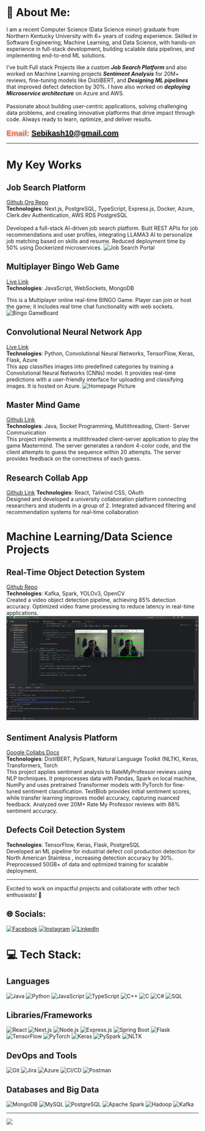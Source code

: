 # 💫 About Me:
I am a recent Computer Science (Data Science minor) graduate from Northern Kentucky University with 6+ years of coding experience. Skilled in Software Engineering, Machine Learning, and Data Science, with hands-on experience in full-stack development, building scalable data pipelines, and implementing end-to-end ML solutions.

I’ve  built Full stack Projects like a custom <strong> <i>Job Search Platform</i> </strong>  and also worked on Machine Learning projects <strong> <i>Sentiment Analysis</i></strong>  for 20M+ reviews, fine-tuning models like DistilBERT, and <strong> <i>Designing ML pipelines</i></strong>  that improved defect detection by 30%. I have also worked on <strong><i>deploying Microservice architecture</i></strong> on Azure and AWS. 
<br>
<br>
Passionate about building user-centric applications, solving challenging data problems, and creating innovative platforms that drive impact through code. Always ready to learn, optimize, and deliver results.
<br><br>
<strong style="color: #FF6347; font-family: 'Arial', sans-serif; font-size: 20px; text-shadow: 2px 2px 4px rgba(0,0,0,0.3);">
  Email: <a href="mailto:Sebikash10@gmail.com" style="color: #FF6347; text-decoration: none;">Sebikash10@gmail.com</a>
</strong>

<hr>

# My Key Works

## Job Search Platform  
[Github Org Repo](https://github.com/H1BMatch)
<br>
**Technologies**: Next.js, PostgreSQL, TypeScript, Express.js, Docker, Azure, Clerk.dev Authentication, AWS RDS PostgreSQL  
<br>
Developed a full-stack AI-driven job search platform. Built REST APIs for job recommendations and user profiles, integrating LLAMA3 AI to personalize job matching based on skills and resume. Reduced deployment time by 50% using Dockerized microservices.
![Job Search Portal](https://media.licdn.com/dms/image/v2/D5622AQHVo9l8OBs0Uw/feedshare-shrink_800/feedshare-shrink_800/0/1733835659983?e=1737590400&v=beta&t=rxvjufKP5Ibf5o8-WpVFYKDkMMLGHoO7VZ0Frcu9koo)

## Multiplayer Bingo Web Game
[Live Link](https://bingogame.azurewebsites.net/)
<br>
**Technologies**: JavaScript, WebSockets, MongoDB <br>

This is a Multiplayer online real-time BINGO Game. Player can join or host the game; it includes real time chat functionality with web sockets.  
![Bingo GameBoard](https://media.licdn.com/dms/image/v2/D562DAQHxmZW2NLcKJg/profile-treasury-image-shrink_800_800/profile-treasury-image-shrink_800_800/0/1730412950992?e=1735596000&v=beta&t=21H71BZiGs6XB1UDD9DxTfgDkUzusHrF2iBZM9sl4yo)

## Convolutional Neural Network App 
[Live Link](https://classiffyimages-d4g0bednaaaaevc8.eastus-01.azurewebsites.net/)
<br>
**Technologies**: Python, Convolutional Neural Networks,  TensorFlow, Keras, Flask, Azure<br>
This app classifies images into predefined categories by training a Convolutional Neural Networks (CNNs) model. It provides real-time predictions with a user-friendly interface for uploading and classifying images. It is hosted on Azure.
![Homepage Picture](https://media.licdn.com/dms/image/v2/D562DAQHcsvPvZpYH-w/profile-treasury-image-shrink_800_800/profile-treasury-image-shrink_800_800/0/1730413100441?e=1735596000&v=beta&t=vMJKvTSciKMBoaCnjkexQuiugGUgagXOQfS-fU6PLy4)

## Master Mind Game
[Github Link](https://github.com/acbikash13/Mastermind)
<br>
**Technologies**: Java, Socket Programming, Multithreading, Client- Server Communication<br>
This project implements a multithreaded client-server application to play the game Mastermind. The server generates a random 4-color code, and the client attempts to guess the sequence within 20 attempts. The server provides feedback on the correctness of each guess.

## Research Collab App
[Github Link](https://github.com/ResearchCollaborationApp/researchAndProjectCollab)
**Technologies**: React, Tailwind CSS, OAuth <br>
 Designed and developed a university collaboration platform connecting researchers and students in a group of 2. Integrated advanced filtering and recommendation systems for real-time collaboration

# Machine Learning/Data Science Projects
## Real-Time Object Detection System  
[Github Repo](https://github.com/acbikash13/kafkaObjectDetection)
<br>
**Technologies**: Kafka, Spark, YOLOv3, OpenCV  <br>
Created a video object detection pipeline, achieving 85% detection accuracy. Optimized video frame processing to reduce latency in real-time applications.  
![Sample Picture](https://github.com/acbikash13/DSC411ProjectsAndFiles/blob/main/Screenshot%202024-12-12%20221641.png)

## Sentiment Analysis Platform
[Google Collabs Docs](https://colab.research.google.com/drive/13iDfzXDdqMuM5Xvj8cRIZ7WS8AYBcqeB#scrollTo=cRKGzGDOc6sS)
<br>
**Technologies**: DistilBERT, PySpark, Natural Language Toolkit (NLTK), Keras,  Transformers, Torch <br>
This project applies sentiment analysis to RateMyProfessor reviews using NLP techniques. It preprocesses data with Pandas, Spark on local machine, NumPy and uses pretrained Transformer models with PyTorch for fine-tuned sentiment classification. TextBlob provides initial sentiment scores, while transfer learning improves model accuracy, capturing nuanced feedback.
Analyzed over 20M+ Rate My Professor reviews with 86% sentiment accuracy.

## Defects Coil Detection System  
**Technologies**: TensorFlow, Keras, Flask, PostgreSQL  <br> 
Developed an ML pipeline for industrial defect coil production detection for North American Stainless , increasing detection accuracy by 30%. Preprocessed 50GB+ of data and optimized training for scalable deployment.  

---

Excited to work on impactful projects and collaborate with other tech enthusiasts! 🎯
## 🌐 Socials:
[![Facebook](https://img.shields.io/badge/Facebook-%231877F2.svg?logo=Facebook&logoColor=white)](https://www.facebook.com/acbikash.10) [![Instagram](https://img.shields.io/badge/Instagram-%23E4405F.svg?logo=Instagram&logoColor=white)](https://instagram.com/ach_bikash10) [![LinkedIn](https://img.shields.io/badge/LinkedIn-%230077B5.svg?logo=linkedin&logoColor=white)](https://www.linkedin.com/in/acbikash13/) 

# 💻 Tech Stack:  

## Languages  
![Java](https://img.shields.io/badge/java-%23ED8B00.svg?style=for-the-badge&logo=openjdk&logoColor=white)  ![Python](https://img.shields.io/badge/python-3670A0?style=for-the-badge&logo=python&logoColor=ffdd54)  ![JavaScript](https://img.shields.io/badge/javascript-%23323330.svg?style=for-the-badge&logo=javascript&logoColor=%23F7DF1E) ![TypeScript](https://img.shields.io/badge/typescript-%23007ACC.svg?style=for-the-badge&logo=typescript&logoColor=white) ![C++](https://img.shields.io/badge/c++-%2300599C.svg?style=for-the-badge&logo=c%2B%2B&logoColor=white)  ![C](https://img.shields.io/badge/c-%2300599C.svg?style=for-the-badge&logo=c&logoColor=white)  ![C#](https://img.shields.io/badge/c%23-%23239120.svg?style=for-the-badge&logo=c-sharp&logoColor=white)  ![SQL](https://img.shields.io/badge/sql-%2307405e.svg?style=for-the-badge&logo=sqlite&logoColor=white)  

## Libraries/Frameworks  
![React](https://img.shields.io/badge/react-%2320232a.svg?style=for-the-badge&logo=react&logoColor=%2361DAFB)  ![Next.js](https://img.shields.io/badge/next.js-%23000000.svg?style=for-the-badge&logo=next.js&logoColor=white)  ![Node.js](https://img.shields.io/badge/node.js-6DA55F?style=for-the-badge&logo=node.js&logoColor=white)  ![Express.js](https://img.shields.io/badge/express.js-%23404d59.svg?style=for-the-badge&logo=express&logoColor=%2361DAFB)  ![Spring Boot](https://img.shields.io/badge/spring-%236DB33F.svg?style=for-the-badge&logo=spring&logoColor=white)  ![Flask](https://img.shields.io/badge/flask-%23000.svg?style=for-the-badge&logo=flask&logoColor=white)  ![TensorFlow](https://img.shields.io/badge/TensorFlow-%23FF6F00.svg?style=for-the-badge&logo=TensorFlow&logoColor=white)  ![PyTorch](https://img.shields.io/badge/PyTorch-%23EE4C2C.svg?style=for-the-badge&logo=PyTorch&logoColor=white)  ![Keras](https://img.shields.io/badge/Keras-%23D00000.svg?style=for-the-badge&logo=Keras&logoColor=white)  ![PySpark](https://img.shields.io/badge/PySpark-%23E25A1C.svg?style=for-the-badge&logo=Apache%20Spark&logoColor=white)  ![NLTK](https://img.shields.io/badge/NLTK-%230075D5.svg?style=for-the-badge&logoColor=white)  

## DevOps and Tools  
![Git](https://img.shields.io/badge/git-%23F05033.svg?style=for-the-badge&logo=git&logoColor=white)  ![Jira](https://img.shields.io/badge/jira-%230A0FFF.svg?style=for-the-badge&logo=jira&logoColor=white)  ![Azure](https://img.shields.io/badge/Azure-0089D6?style=for-the-badge&logo=microsoft-azure&logoColor=white)  ![CI/CD](https://img.shields.io/badge/CI%2FCD-%23F05033.svg?style=for-the-badge&logo=github-actions&logoColor=white)  ![Postman](https://img.shields.io/badge/Postman-FF6C37?style=for-the-badge&logo=postman&logoColor=white)  

## Databases and Big Data  
![MongoDB](https://img.shields.io/badge/MongoDB-%234ea94b.svg?style=for-the-badge&logo=mongodb&logoColor=white)  ![MySQL](https://img.shields.io/badge/mysql-%2300f.svg?style=for-the-badge&logo=mysql&logoColor=white)  ![PostgreSQL](https://img.shields.io/badge/postgresql-%23316192.svg?style=for-the-badge&logo=postgresql&logoColor=white)  ![Apache Spark](https://img.shields.io/badge/Apache%20Spark-E25A1C?style=for-the-badge&logo=apachespark&logoColor=white)  ![Hadoop](https://img.shields.io/badge/Hadoop-%234ea94b.svg?style=for-the-badge&logo=ApacheHadoop&logoColor=white)  ![Kafka](https://img.shields.io/badge/Kafka-%23000.svg?style=for-the-badge&logo=apache-kafka&logoColor=white)  

---
[![](https://visitcount.itsvg.in/api?id=acbikash13&icon=0&color=0)](https://visitcount.itsvg.in)


